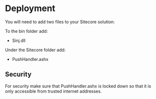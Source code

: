 # Deployment #

You will need to add two files to your Sitecore solution:

To the bin folder add:
  * Sinj.dll

Under the Sitecore folder add:
  * PushHandler.ashx

## Security ##

For security make sure that PushHandler.ashx is locked down so that it is only accessible from trusted internet addresses.